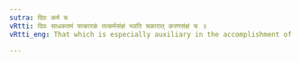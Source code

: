 ```yaml
---
sutra: दिवः कर्म च
vRtti: दिवः साधकतमं यत्कारकं तत्कर्मसंज्ञं भवति चकारात् करणसंज्ञं च ॥
vRtti_eng: That which is especially auxiliary in the accomplishment of the action, of the verb _div_ to play, is called _karma_ object, as well as _karana_, Instrument.

---
```

